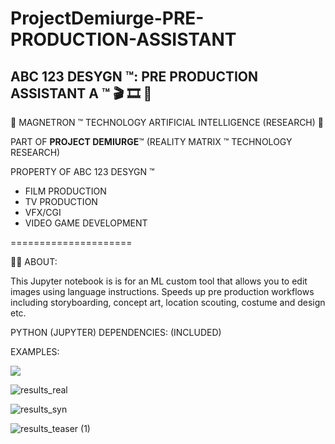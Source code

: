 # ProjectDemiurge-PRE-PRODUCTION-ASSISTANT

## ABC 123 DESYGN ™: PRE PRODUCTION ASSISTANT A ™ 🎬 🎞 🎥

🤖 MAGNETRON ™ TECHNOLOGY ARTIFICIAL INTELLIGENCE (RESEARCH) 🤖

PART OF **PROJECT DEMIURGE**™ (REALITY MATRIX ™ TECHNOLOGY RESEARCH)


PROPERTY OF ABC 123 DESYGN ™


- FILM PRODUCTION
- TV PRODUCTION
- VFX/CGI
- VIDEO GAME DEVELOPMENT

=====================

🤖💭 ABOUT: 

This Jupyter notebook is is for an ML custom tool that allows you to edit images using language instructions. Speeds up pre production workflows including storyboarding, concept art, location scouting, costume and design etc.

PYTHON (JUPYTER)
DEPENDENCIES: (INCLUDED)


EXAMPLES:

<img src='https://instruct-pix2pix.timothybrooks.com/teaser.jpg'/>

![results_real](https://user-images.githubusercontent.com/121518935/218220633-eea57b0e-9922-412e-972d-637e909ef2cf.jpg)

![results_syn](https://user-images.githubusercontent.com/121518935/218220648-800b3555-f736-4710-916e-89455b9bacea.jpg)

![results_teaser (1)](https://user-images.githubusercontent.com/121518935/218220694-03f63c7c-94b1-473b-816a-b101f756b248.jpg)
